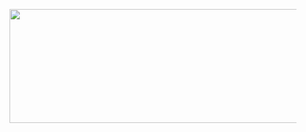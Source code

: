 <img src="https://github.com/MuizM/MuizM/blob/main/MUIZ%20MURAD%20(1).png" height="200" width="600"> <p style="text-align: center;">
